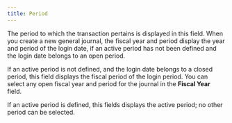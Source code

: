 ```yaml
---
title: Period
---
```



The period to which the transaction pertains is displayed in this field.  When you create a new general journal, the fiscal year and period display  the year and period of the login date, if an active period has not been  defined and the login date belongs to an open period.


If an active period is not defined, and the login date belongs to a  closed period, this field displays the fiscal period of the login period.  You can select any open fiscal year and period for the journal in the  **Fiscal Year** field.


If an active period is defined, this fields displays the active period;  no other period can be selected.
